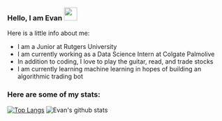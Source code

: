 ### Hello, I am Evan <img src="https://raw.githubusercontent.com/MartinHeinz/MartinHeinz/master/wave.gif" width="30px">

Here is a little info about me:
- I am a Junior at Rutgers University
- I am currently working as a Data Science Intern at Colgate Palmolive
- In addition to coding, I love to play the guitar, read, and trade stocks
- I am currently learning machine learning in hopes of building an algorithmic trading bot


### Here are some of my stats:

[![Top Langs](https://github-readme-stats.vercel.app/api/top-langs/?username=evanwire&layout=compact&theme=tokyonight)](https://github.com/evanwire/github-readme-stats)
![Evan's github stats](https://github-readme-stats.vercel.app/api?username=evanwire&theme=tokyonight&layout=compact)

